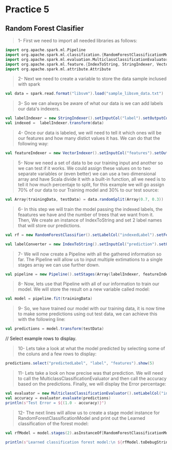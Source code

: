 # Practice 5 
## Random Forest Clasifier

> 1- First we need to import all needed libraries as follows:
```scala
import org.apache.spark.ml.Pipeline
import org.apache.spark.ml.classification.{RandomForestClassificationModel, RandomForestClassifier}
import org.apache.spark.ml.evaluation.MulticlassClassificationEvaluator
import org.apache.spark.ml.feature.{IndexToString, StringIndexer, VectorIndexer}
import org.apache.spark.ml.attribute.Attribute
```

> 2- Next we need to create a variable to store the data sample inclused with spark
```scala
val data = spark.read.format("libsvm").load("sample_libsvm_data.txt")
```

> 3- So we can always be aware of what our data is we can add labels our data's indexers.
```scala
val labelIndexer = new StringIndexer().setInputCol("label").setOutputCol("indexedLabel").fit(data)
val indexed =  labelIndexer.transform(data)
```

> 4- Once our data is labeled, we will need to tell it which ones will be our features and how many distict values it has. We can do that the following way:
```scala
val featureIndexer = new VectorIndexer().setInputCol("features").setOutputCol("indexedFeatures").setMaxCategories(4).fit(data)
```


> 5- Now we need a set of data to be our training input and another so we can test if it works. We could assign these values on to two separate variables or (even better) we can use a two dimensional array and have Scala divide it with a built-in function, all we need is to tell it how much percentaje to split, for this example we will go assign 70% of our data to our Training model and 30% to our test source:
```scala
val Array(trainingData, testData) = data.randomSplit(Array(0.7, 0.3))
```

> 6- In this step we will train the model passing the indexed labels, the feaatures we have and the number of trees that we want from it. Then, We create an instance of IndexToString and set 2 label names that will store our predictions.
```scala
val rf = new RandomForestClassifier().setLabelCol("indexedLabel").setFeaturesCol("indexedFeatures").setNumTrees(10)

val labelConverter = new IndexToString().setInputCol("prediction").setOutputCol("predictedLabel").setLabels(labelIndexer.labels) 
```

> 7- We will now create a Pipeline with all the gathered information so far. The Pipeline will allow us to input multiple extimations to a single stages array we can use further down.
```scala
val pipeline = new Pipeline().setStages(Array(labelIndexer, featureIndexer, rf, labelConverter))
```

> 8- Now, lets use that Pipeline with all of our information to train our model. We will store the result on a new variable called model:
```scala
val model = pipeline.fit(trainingData)
```

> 9- So, we have trained our model with our training data, it is now time to make some predictions using out test data, we can achieve this with the following line:
```scala
val predictions = model.transform(testData)
```

// Select example rows to display.
> 10- Lets take a look at what the model predicted by selecting some of the coluns and a few rows to display:
```scala
predictions.select("predictedLabel", "label", "features").show(5)
```

> 11- Lets take a look on how precise was that prediction. We will need to call the MulticlassClassificationEvaluator and then call the accuracy based on the predictions. Finally, we will display the Error percentage:
```scala
val evaluator = new MulticlassClassificationEvaluator().setLabelCol("indexedLabel").setPredictionCol("prediction").setMetricName("accuracy")
val accuracy = evaluator.evaluate(predictions)
println(s"Test Error = ${(1.0 - accuracy)}")
```

> 12- The next lines will allow us to create a stage model instance for RandomForestClassificationModel and print out the Learned classification of the forest model:
```scala
val rfModel = model.stages(2).asInstanceOf[RandomForestClassificationModel]

println(s"Learned classification forest model:\n ${rfModel.toDebugString}")
```